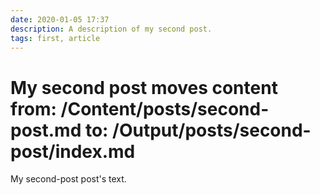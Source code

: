 ```yaml
---
date: 2020-01-05 17:37
description: A description of my second post.
tags: first, article
---
```

# My second post moves content from: /Content/posts/second-post.md to: /Output/posts/second-post/index.md

My second-post post's text.
